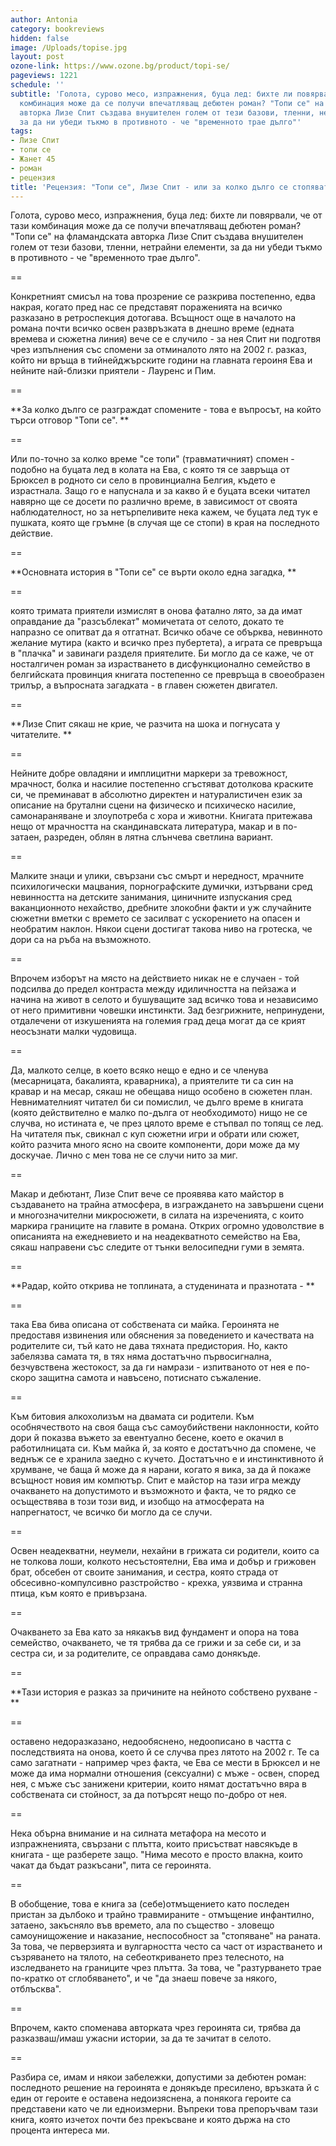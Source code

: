 ```yaml
---
author: Antonia
category: bookreviews
hidden: false
image: /Uploads/topise.jpg
layout: post
ozone-link: https://www.ozone.bg/product/topi-se/
pageviews: 1221
schedule: ''
subtitle: 'Голота, сурово месо, изпражнения, буца лед: бихте ли повярвали, че от тази
  комбинация може да се получи впечатляващ дебютен роман? "Топи се" на фламандската
  авторка Лизе Спит създава внушителен голем от тези базови, тленни, нетрайни елементи,
  за да ни убеди тъкмо в противното - че "временното трае дълго"'
tags:
- Лизе Спит
- топи се
- Жанет 45
- роман
- рецензия
title: 'Рецензия: "Топи се", Лизе Спит - или за колко дълго се стопяват спомените'
---
```


Голота, сурово месо, изпражнения, буца лед: бихте ли повярвали, че от тази комбинация може да се получи впечатляващ дебютен роман? "Топи се" на фламандската авторка Лизе Спит създава внушителен голем от тези базови, тленни, нетрайни елементи, за да ни убеди тъкмо в противното - че "временното трае дълго". 

\==

Конкретният смисъл на това прозрение се разкрива постепенно, едва накрая, когато пред нас се представят пораженията на всичко разказано в ретроспекция дотогава. Всъщност още в началото на романа почти всичко освен развръзката в днешно време (едната времева и сюжетна линия) вече се е случило - за нея Спит ни подготвя чрез изпълнения със спомени за отминалото лято на 2002 г. разказ, който ни връща в тийнейджърските години на главната героиня Ева и нейните най-близки приятели - Лауренс и Пим. 

\==

**За колко дълго се разграждат спомените - това е въпросът, на който търси отговор "Топи се". **

\==

Или по-точно за колко време "се топи" (травматичният) спомен - подобно на буцата лед в колата на Ева, с която тя се завръща от Брюксел в родното си село в провинциална Белгия, където е израстнала. Защо го е напуснала и за какво й е буцата всеки читател навярно ще се досети по различно време, в зависимост от своята наблюдателност, но за нетърпеливите нека кажем, че буцата лед тук е пушката, която ще гръмне (в случая ще се стопи) в края на последното действие. 

\==

**Основната история в "Топи се" се върти около една загадка, **

\==

която тримата приятели измислят в онова фатално лято, за да имат оправдание да "разсъблекат" момичетата от селото, докато те напразно се опитват да я отгатнат. Всичко обаче се обърква, невинното желание мутира (както и всичко през пубертета), а играта се превръща в "плачка" и завинаги разделя приятелите. Би могло да се каже, че от носталгичен роман за израстването в дисфункционално семейство в белгийската провинция книгата постепенно се превръща в своеобразен трилър, а въпросната загадката - в главен сюжетен двигател.

\==

**Лизе Спит сякаш не крие, че разчита на шока и погнусата у читателите. **

\==

Нейните добре овладяни и имплицитни маркери за тревожност, мрачност, болка и насилие постепенно сгъстяват дотолкова краските си, че преминават в абсолютно директен и натуралистичен език за описание на брутални сцени на физическо и психическо насилие, самонараняване и злоупотреба с хора и животни. Книгата притежава нещо от мрачността на скандинавската литература, макар и в по-затаен, разреден, облян в лятна слънчева светлина вариант. 

\==

Малките знаци и улики, свързани със смърт и нередност, мрачните психилогически мацвания, порнографските думички, изтървани сред невинността на детските занимания, циничните изпускания сред ваканционното нехайство, дребните злокобни факти и уж случайните сюжетни вметки с времето се засилват с ускорението на опасен и необратим наклон. Някои сцени достигат такова ниво на гротеска, че дори са на ръба на възможното.

\==

Впрочем изборът на място на действието никак не е случаен - той подсилва до предел контраста между идиличността на пейзажа и начина на живот в селото и бушуващите зад всичко това и независимо от него примитивни човешки инстинкти. Зад безгрижните, непринудени, отдалечени от изкушенията на големия град деца могат да се крият неосъзнати малки чудовища. 

\==

Да, малкото селце, в което всяко нещо е едно и се членува (месарницата, бакалията, краварника), а приятелите ти са син на кравар и на месар, сякаш не обещава нищо особено в сюжетен план. Невнимателният читател би си помислил, че дълго време в книгата (която действително е малко по-дълга от необходимото) нищо не се случва, но истината е, че през цялото време е стъпвал по топящ се лед. На читателя пък, свикнал с куп сюжетни игри и обрати или сюжет, който разчита много ясно на своите компоненти, дори може да му доскучае. Лично с мен това не се случи нито за миг. 

\==

Макар и дебютант, Лизе Спит вече се проявява като майстор в създаването на трайна атмосфера, в изграждането на завършени сцени и многозначителни микросюжети, в силата на изреченията, с които маркира границите на главите в романа. Открих огромно удоволствие в описанията на ежедневието и на неадекватното семейство на Ева, сякаш направени със следите от тънки велосипедни гуми в земята. 

\==

**Радар, който открива не топлината, а студенината и празнотата - **

\==

така Ева бива описана от собствената си майка. Героинята не предоставя извинения или обяснения за поведението и качествата на родителите си, тъй като не дава тяхната предистория. Но, както забелязва самата тя, в тях няма достатъчно първосигнална, безчувствена жестокост, за да ги намрази - изпитваното от нея е по-скоро защитна самота и навъсено, потиснато съжаление. 

\==

Към битовия алкохолизъм на двамата си родители. Към особнячеството на своя баща със самоубийствени наклонности, който дори й показва въжето за евентуално бесене, което е окачил в работилницата си. Към майка й, за която е достатъчно да спомене, че веднъж се е хранила заедно с кучето. Достатъчно е и инстинктивното й хрумване, че баща й може да я нарани, когато я вика, за да й покаже всъщност новия им компютър. Спит е майстор на тази игра между очакването на допустимото и възможното и факта, че то рядко се осъществява в този този вид, и изобщо на атмосферата на напрегнатост, че всичко би могло да се случи.

\==

Освен неадекватни, неумели, нехайни в грижата си родители, които са не толкова лоши, колкото несъстоятелни, Ева има и добър и грижовен брат, обсебен от своите занимания, и сестра, която страда от обсесивно-компулсивно разстройство - крехка, уязвима и странна птица, към която е привързана.

\==

Очакването за Ева като за някакъв вид фундамент и опора на това семейство, очакването, че тя трябва да се грижи и за себе си, и за сестра си, и за родителите, се оправдава само донякъде. 

\==

**Тази история е разказ за причините на нейното собствено рухване - **

\==

оставено недоразказано, недообяснено, недоописано в частта с последствията на онова, което й се случва през лятото на 2002 г. Те са само загатнати - например чрез факта, че Ева се мести в Брюксел и не може да има нормални отношения (сексуални) с мъже - освен, според нея, с мъже със занижени критерии, които нямат достатъчно вяра в собствената си стойност, за да потърсят нещо по-добро от нея.

\==

Нека обърна внимание и на силната метафора на месото и изпражненията, свързани с плътта, които присъстват навсякъде в книгата - ще разберете защо. "Нима месото е просто влакна, които чакат да бъдат разкъсани", пита се героинята. 

\==

В обобщение, това е книга за (себе)отмъщението като последен пристан за дълбоко и трайно травмираните - отмъщение инфантилно, затаено, закъсняло във времето, ала по същество - зловещо самоунищожение и наказание, неспособност за "стопяване" на раната. За това, че перверзията и вулгарността често са част от израстването и съзряването на тялото, на себеоткриването през телесното, на изследването на границите чрез плътта. За това, че "разтурването трае по-кратко от сглобяването", и че "да знаеш повече за някого, отблъсква".

\==

Впрочем, както споменава авторката чрез героинята си, трябва да разказваш/имаш ужасни истории, за да те зачитат в селото.

\==

Разбира се, имам и някои забележки, допустими за дебютен роман: последното решение на героинята е донякъде пресилено, връзката й с един от героите е оставена недоизяснена, а понякога героите са представени като че ли едноизмерни. Въпреки това препоръчвам тази книга, която изчетох почти без прекъсване и която държа на сто процента интереса ми.